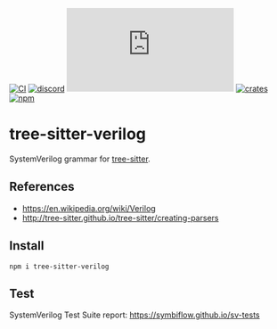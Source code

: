 [![CI][ci]](https://github.com/tree-sitter/tree-sitter-verilog/actions/workflows/ci.yml)
[![discord][discord]](https://discord.gg/w7nTvsVJhm)
[![matrix][matrix]](https://matrix.to/#/#tree-sitter-chat:matrix.org)
[![crates][crates]](https://crates.io/crates/tree-sitter-verilog)
[![npm][npm]](https://www.npmjs.com/package/tree-sitter-verilog)

# tree-sitter-verilog

SystemVerilog grammar for [tree-sitter](https://github.com/tree-sitter/tree-sitter).

## References

- https://en.wikipedia.org/wiki/Verilog
- http://tree-sitter.github.io/tree-sitter/creating-parsers

## Install

```
npm i tree-sitter-verilog
```

## Test

SystemVerilog Test Suite report: https://symbiflow.github.io/sv-tests

[ci]: https://img.shields.io/github/actions/workflow/status/tree-sitter/tree-sitter-verilog/ci.yml?logo=github&label=CI
[discord]: https://img.shields.io/discord/1063097320771698699?logo=discord&label=discord
[matrix]: https://img.shields.io/matrix/tree-sitter-chat%3Amatrix.org?logo=matrix&label=matrix
[npm]: https://img.shields.io/npm/v/tree-sitter-verilog?logo=npm
[crates]: https://img.shields.io/crates/v/tree-sitter-verilog?logo=rust
